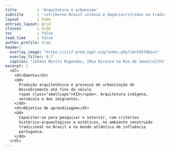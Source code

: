 ```yaml
---
title         : 'Arquitetura e urbanismo'
subtitle      : '<strike>no Brasil colônia e Império</strike> na tradição luso-brasileira'
layout        : home
entries_layout: grid
classes       : wide
toc           : false
read_time     : false
author_profile: true
header:
  overlay_image: "https://iiif-prod.nypl.org/index.php?id=54539&t=v"
  overlay_filter: 0.7
  caption: "Johann Moritz Rugendas, [Rua Direita no Rio de Janeiro](https://digitalcollections.nypl.org/items/510d47d9-7b85-a3d9-e040-e00a18064a99), 1835"
excerpt: |
  <dl>
    <dt>Ementa</dt>
    <dd>
      Produção arquitetônica e processo de urbanização do
      Descobrimento até fins do século
      <span class="smallcaps">XIX</span>. Arquitetura indígena,
      vernácula e dos imigrantes.
    </dd>
    <dt>Objetivo de aprendizagem</dt>
    <dd>
      Capacitar-se para pesquisar e intervir, com critérios
      histórico-arqueológicos e estéticos, no ambiente construído
      tradicional no Brasil e no mundo atlântico de influência
      portuguesa.
    </dd>
  </dl>
---
```



